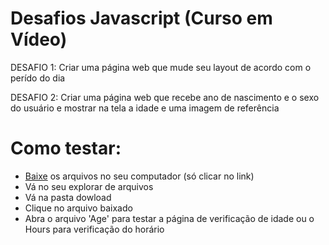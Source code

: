 # Desafios Javascript (Curso em Vídeo)

DESAFIO 1: Criar uma página web que mude seu layout de acordo com o perído do dia

DESAFIO 2: Criar uma página web que recebe ano de nascimento e o sexo do usuário e mostrar na tela a idade e uma imagem de referência

# Como testar:

- <a href="">Baixe</a> os arquivos no seu computador (só clicar no link)
- Vá no seu explorar de arquivos
- Vá na pasta dowload 
- Clique no arquivo baixado
- Abra o arquivo 'Age' para testar a página de verificação de idade ou o Hours para verificação do horário
